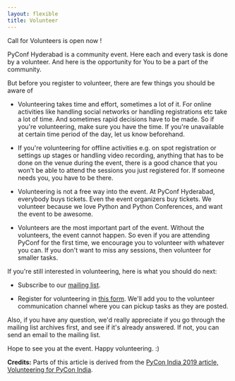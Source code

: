 ```yaml
---
layout: flexible
title: Volunteer
---
```


<!-- call for volunteers placeholder -->
<div class="alert alert-info text-center" role="alert">
    <p>Call for Volunteers is open now !</p>
</div>

<!-- <div class="alert alert-info text-center" role="alert">
    <p>Thanks to all the Volunteers who are doing a great work to organize <b>PyConf Hyderabad 2017</b>.</p>
    <p>Call for Volunteers is <b>Closed now</b>.</p>
    <p>If you want to attend <b>PyConf Hyderabad 2017</b> you can buy tickets from <a
            href="http://pyconf.hydpy.org/#tickets">this link</a>.</p>
</div> -->
    
PyConf Hyderabad is a community event. Here each and every task is done by a volunteer. And here is the opportunity for You to be a part of the community.

But before you register to volunteer, there are few things you should be aware of

- Volunteering takes time and effort, sometimes a lot of it. For online activities like handling social networks or handling registrations etc take a lot of time. And sometimes rapid decisions have to be made. So if you're volunteering, make sure you have the time. If you're unavailable at certain time period of the day, let us know beforehand.

- If you're volunteering for offline activities e.g. on spot registration or settings up stages or handling video recording, anything that has to be done on the venue during the event, there is a good chance that you won't be able to attend the sessions you just registered for. If someone needs you, you have to be there.

- Volunteering is not a free way into the event. At PyConf Hyderabad, everybody buys tickets. Even the event organizers buy tickets. We volunteer because we love Python and Python Conferences, and want the event to be awesome.

- Volunteers are the most important part of the event. Without the volunteers, the event cannot happen. So even if you are attending PyConf for the first time, we encourage you to volunteer with whatever you can. If you don't want to miss any sessions, then volunteer for smaller tasks.

If you're still interested in volunteering, here is what you should do next:

- Subscribe to our [mailing list](https://mail.python.org/mm3/mailman3/lists/hydpy.python.org/).

- Register for volunteering in [this form](https://forms.gle/qiKhorSfMjbWCN7Y7). We'll add you to the volunteer communication channel where you can pickup tasks as they are posted.

Also, if you have any question, we'd really appreciate if you go through the mailing list archives first, and see if it's already answered. If not, you can send an email to the mailing list.

Hope to see you at the event. Happy volunteering. :)

**Credits:** Parts of this article is derived from the [PyCon India 2019 article, Volunteering for PyCon India](https://in.pycon.org/blog/2019/volunteering-for-pycon-india-2019.html).

